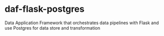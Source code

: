 # daf-flask-postgres
Data Application Framework that orchestrates data pipelines with Flask and use Postgres for data store and transformation
